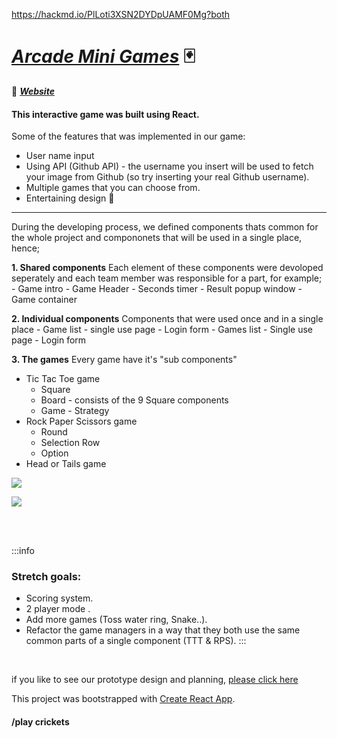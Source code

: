 
https://hackmd.io/PlLoti3XSN2DYDpUAMF0Mg?both

# [*Arcade Mini Games*](https://hackmd.io/RBt-7_jgQC6iImJqWkkBUg) :black_joker:

:triangular_flag_on_post: [***Website***](https://arcade-mini-games.netlify.app/)

#### This interactive game was built using React.


Some of the features that was implemented in our game:
- User name input
- Using API (Github API) - the username you insert will be used to fetch your image from Github (so try inserting your real Github username).
- Multiple games that you can choose from.
-  Entertaining design :game_die: 


----

During the developing process, we defined components thats common for the whole project and compononets that will be used in a single place, hence;


**1. Shared components** 
Each element of these components were devoloped seperately and each team member was responsible for a part, for example;
     - Game intro
     - Game Header
     - Seconds timer
     - Result popup window
     - Game container
     
**2. Individual components**
Components that were used once and in a single place
     - Game list
     - single use page
     - Login form
     - Games list 
     - Single use page
     - Login form
     

**3. The games**
Every game have it's "sub components"
 - Tic Tac Toe game
     - Square 
     - Board - consists of the 9 Square components
     - Game - Strategy
 - Rock Paper Scissors game
     - Round
     - Selection Row 
     - Option 
 - Head or Tails game


![](https://i.imgur.com/uE75ML3.png)


![](https://i.imgur.com/JlZOn9A.png)


<br>
<br>

:::info
### Stretch goals:
- Scoring system.
- 2 player mode .
- Add more games (Toss water ring, Snake..).
- Refactor the game managers in a way that they both use the same common parts of a single component (TTT & RPS).
:::


<br>

if you like to see our prototype design and planning, [please click here](https://hackmd.io/PlLoti3XSN2DYDpUAMF0Mg?both)



This project was bootstrapped with [Create React App](https://github.com/facebook/create-react-app).

#### /play crickets 
